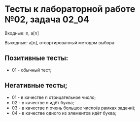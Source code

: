 # Тесты к лабораторной работе №02, задача 02_04

Входные: n, a[n]

Выходные: a[n], отсортированный методом выбора

## Позитивные тесты:
- 01 - обычный тест;

## Негативные тесты;
- 01 - в качестве n отрицательное число;
- 02 - в качестве n идёт буква;
- 03 - в качестве n очень большое число(в рамках задачи);
- 04 - в качестве одного из элементов идёт буква;